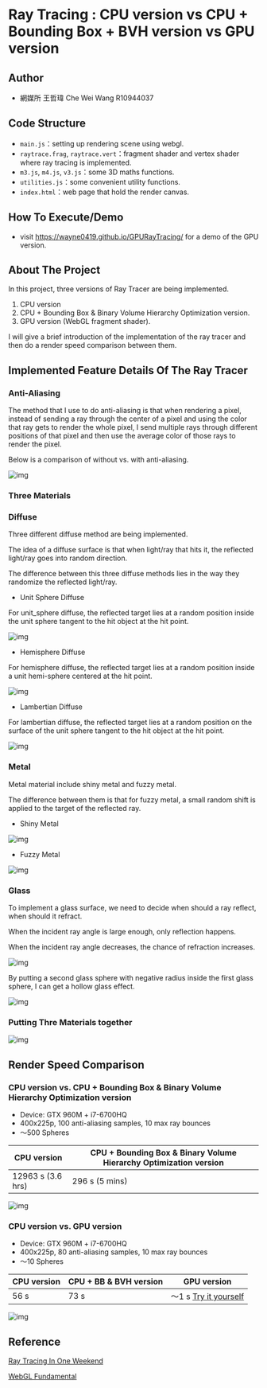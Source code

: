 # Ray Tracing : CPU version vs CPU + Bounding Box + BVH version vs GPU version

## Author

- 網媒所 王哲瑋 Che Wei Wang R10944037


## Code Structure

- `main.js`：setting up rendering scene using webgl.
- `raytrace.frag`, `raytrace.vert`：fragment shader and vertex shader where ray tracing is implemented.
- `m3.js`, `m4.js`, `v3.js`：some 3D maths functions.
- `utilities.js`：some convenient utility functions.
- `index.html`：web page that hold the render canvas.

## How To Execute/Demo
- visit https://wayne0419.github.io/GPURayTracing/ for a demo of the GPU version.


## About The Project

In this project, three versions of Ray Tracer are being implemented.
1. CPU version
2. CPU + Bounding Box & Binary Volume Hierarchy Optimization version.
3. GPU version (WebGL fragment shader).

I will give a brief introduction of the implementation of the ray tracer and then do a render speed comparison between them.

## Implemented Feature Details Of The Ray Tracer

### Anti-Aliasing

The method that I use to do anti-aliasing is that when rendering a pixel, instead of sending a ray through the center of a pixel and using the color that ray gets to render the whole pixel, I send multiple rays through different positions of that pixel and then use the average color of those rays to render the pixel.

Below is a comparison of without vs. with anti-aliasing.

![img](https://github.com/wayne0419/GPURayTracing/blob/main/readme_material/antialiasing.png?raw=true)

### Three Materials

### Diffuse

Three different diffuse method are being implemented.

The idea of a diffuse surface is that when light/ray that hits it, the reflected light/ray goes into random direction.

The difference between this three diffuse methods lies in the way they randomize the reflected light/ray.

- Unit Sphere Diffuse

For unit_sphere diffuse, the reflected target lies at a random position inside the unit sphere tangent to the hit object at the hit point.

![img](https://github.com/wayne0419/GPURayTracing/blob/main/readme_material/6-3unit_sphere_diffuse.png?raw=true)

- Hemisphere Diffuse

For hemisphere diffuse, the reflected target lies at a random position inside a unit hemi-sphere centered at the hit point.

![img](https://github.com/wayne0419/GPURayTracing/blob/main/readme_material/6-5hemisphere_diffuse.png?raw=true)

- Lambertian Diffuse

For lambertian diffuse, the reflected target lies at a random position on the surface of the unit sphere tangent to the hit object at the hit point.

![img](https://github.com/wayne0419/GPURayTracing/blob/main/readme_material/6-4lambertian_diffuse.png?raw=true)

### Metal

Metal material include shiny metal and fuzzy metal.

The difference between them is that for fuzzy metal, a small random shift is applied to the target of the reflected ray.

- Shiny Metal

![img](https://github.com/wayne0419/GPURayTracing/blob/main/readme_material/shiny_metal.png?raw=true)

- Fuzzy Metal

![img](https://github.com/wayne0419/GPURayTracing/blob/main/readme_material/fuzzy_metal.png?raw=true)

### Glass

To implement a glass surface, we need to decide when should a ray reflect, when should it refract.

When the incident ray angle is large enough, only reflection happens.

When the incident ray angle decreases, the chance of refraction increases.

![img](https://github.com/wayne0419/GPURayTracing/blob/main/readme_material/glass2.png?raw=true)

By putting a second glass sphere with negative radius inside the first glass sphere, I can get a hollow glass effect.

![img](https://github.com/wayne0419/GPURayTracing/blob/main/readme_material/hollow-glass2.png?raw=true)

### Putting Thre Materials together

![img](https://github.com/wayne0419/GPURayTracing/blob/main/readme_material/glass.png?raw=true)

## Render Speed Comparison

### CPU version vs. CPU + Bounding Box & Binary Volume Hierarchy Optimization version

- Device: GTX 960M + i7-6700HQ
- 400x225p, 100 anti-aliasing samples, 10 max ray bounces
- ～500 Spheres

| CPU version | CPU + Bounding Box & Binary Volume Hierarchy Optimization version |
| ------ | ---------------------------------------- |
| 12963 s (3.6 hrs) | 296 s (5 mins) |

![img](https://github.com/wayne0419/GPURayTracing/blob/main/readme_material/cpu-400x225-12963s.png?raw=true)

### CPU version vs. GPU version

- Device: GTX 960M + i7-6700HQ
- 400x225p, 80 anti-aliasing samples, 10 max ray bounces
- ～10 Spheres

| CPU version | CPU + BB & BVH version | GPU version |
| ------ | --------------------- | --------- |
| 56 s  | 73 s | ～1 s [Try it yourself](https://wayne0419.github.io/GPURayTracing/) |

![img](https://github.com/wayne0419/GPURayTracing/blob/main/readme_material/cpu-bvh-400x225-73s.png?raw=true)

## Reference

[Ray Tracing In One Weekend](https://raytracing.github.io/books/RayTracingInOneWeekend.html)

[WebGL Fundamental](https://webglfundamentals.org/)
 